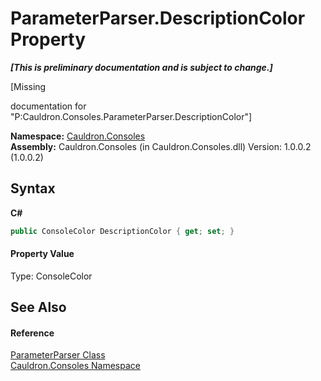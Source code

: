 # ParameterParser.DescriptionColor Property 
 _**\[This is preliminary documentation and is subject to change.\]**_

\[Missing <summary> documentation for "P:Cauldron.Consoles.ParameterParser.DescriptionColor"\]

**Namespace:**&nbsp;<a href="N_Cauldron_Consoles">Cauldron.Consoles</a><br />**Assembly:**&nbsp;Cauldron.Consoles (in Cauldron.Consoles.dll) Version: 1.0.0.2 (1.0.0.2)

## Syntax

**C#**<br />
``` C#
public ConsoleColor DescriptionColor { get; set; }
```


#### Property Value
Type: ConsoleColor

## See Also


#### Reference
<a href="T_Cauldron_Consoles_ParameterParser">ParameterParser Class</a><br /><a href="N_Cauldron_Consoles">Cauldron.Consoles Namespace</a><br />